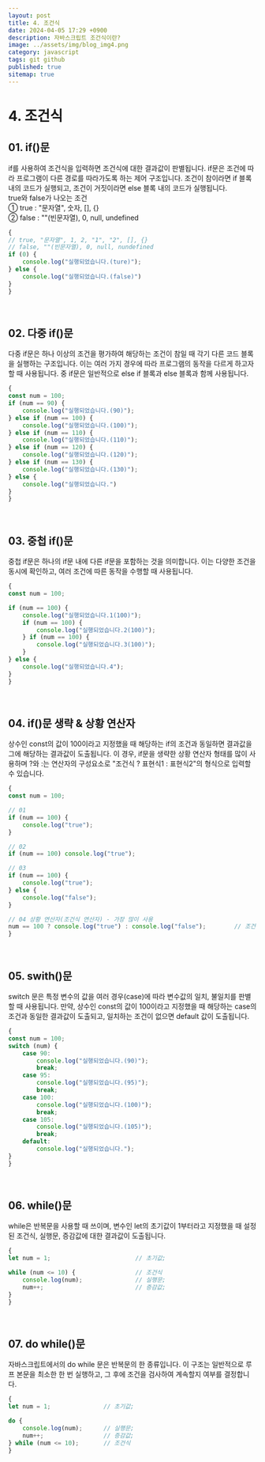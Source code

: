 ```yaml
---
layout: post
title: 4. 조건식
date: 2024-04-05 17:29 +0900
description: 자바스크립트 조건식이란?
image: ../assets/img/blog_img4.png
category: javascript
tags: git github
published: true
sitemap: true
---
```

# 4. 조건식
##  01. if()문
if를 사용하여 조건식을 입력하면 조건식에 대한 결과값이 판별됩니다. if문은 조건에 따라 프로그램이 다른 경로를 따라가도록 하는 제어 구조입니다.    조건이 참이라면 if 블록 내의 코드가 실행되고, 조건이 거짓이라면 else 블록 내의 코드가 실행됩니다.   
true와 false가 나오는 조건   
① true : "문자열", 숫자, [], {}   
② false : ""(빈문자열), 0, null, undefined   
````javascript
{
// true, "문자열", 1, 2, "1", "2", [], {}
// false, ""(빈문자열), 0, null, nundefined
if (0) {
    console.log("실행되었습니다.(ture)");
} else {
    console.log("실행되었습니다.(false)")
}
}
````   
<br>
   
## 02. 다중 if()문
다중 if문은 하나 이상의 조건을 평가하여 해당하는 조건이 참일 때 각기 다른 코드 블록을 실행하는 구조입니다. 이는 여러 가지 경우에 따라 프로그램의 동작을 다르게 하고자 할 때 사용됩니다. 중 if문은 일반적으로 else if 블록과 else 블록과 함께 사용됩니다.   
````javascript
{
const num = 100;
if (num == 90) {
    console.log("실행되었습니다.(90)");
} else if (num == 100) {
    console.log("실행되었습니다.(100)");
} else if (num == 110) {
    console.log("실행되었습니다.(110)");
} else if (num == 120) {
    console.log("실행되었습니다.(120)");
} else if (num == 130) {
    console.log("실행되었습니다.(130)");
} else {
    console.log("실행되었습니다.")
}
}
````
<br>

## 03. 중첩 if()문
중첩 if문은 하나의 if문 내에 다른 if문을 포함하는 것을 의미합니다. 이는 다양한 조건을 동시에 확인하고, 여러 조건에 따른 동작을 수행할 때 사용됩니다.   
````javascript
{
const num = 100;

if (num == 100) {
    console.log("실행되었습니다.1(100)");
    if (num == 100) {
        console.log("실행되었습니다.2(100)");
    } if (num == 100) {
        console.log("실행되었습니다.3(100)");
    }
} else {
    console.log("실행되었습니다.4");
}
}
````
<br>

##  04. if()문 생략 & 상황 연산자
상수인 const의 값이 100이라고 지정했을 때 해당하는 if의 조건과 동일하면 결과값을 그에 해당하는 결과값이 도출됩니다. 이 경우, if문을 생략한 상황 연산자 형태를 많이 사용하며 ?와 :는 연산자의 구성요소로 "조건식 ? 표현식1 : 표현식2"의 형식으로 입력할 수 있습니다.
````javascript
{
const num = 100;

// 01
if (num == 100) {
    console.log("true");
}

// 02
if (num == 100) console.log("true");

// 03
if (num == 100) {
    console.log("true");
} else {
    console.log("false");
}

// 04 상황 연산자(조건식 연산자) - 가장 많이 사용
num == 100 ? console.log("true") : console.log("false");        // 조건식 ? 표현식1 : 표현식2
}
````
<br>

## 05. swith()문
switch 문은 특정 변수의 값을 여러 경우(case)에 따라 변수값의 일치, 불일치를 판별할 때 사용됩니다. 만약, 상수인 const의 값이 100이라고 지정했을 때 해당하는 case의 조건과 동일한 결과값이 도출되고, 일치하는 조건이 없으면 default 값이 도출됩니다.    
````javascript
{
const num = 100;
switch (num) {
    case 90:
        console.log("실행되었습니다.(90)");
        break;
    case 95:
        console.log("실행되었습니다.(95)");
        break;
    case 100:
        console.log("실행되었습니다.(100)");
        break;
    case 105:
        console.log("실행되었습니다.(105)");
        break;
    default:
        console.log("실행되었습니다.");
}
}
````
<br>

## 06. while()문
while은 반복문을 사용할 때 쓰이며, 변수인 let의 초기값이 1부터라고 지정했을 때 설정된 조건식, 실행문, 증감값에 대한 결과값이 도출됩니다. 
````javascript
{
let num = 1;                        // 초기값;

while (num <= 10) {                 // 조건식
    console.log(num);               // 실행문;
    num++;                          // 증감값;
}
}
````
<br>

## 07. do while()문
자바스크립트에서의 do while 문은 반복문의 한 종류입니다. 이 구조는 일반적으로 루프 본문을 최소한 한 번 실행하고, 그 후에 조건을 검사하여 계속할지 여부를 결정합니다.
````javascript
{
let num = 1;               // 초기값;

do {
    console.log(num);      // 실행문;
    num++;                 // 증감값;
} while (num <= 10);       // 조건식
}
````
<br>


